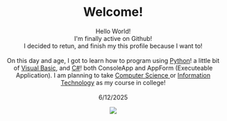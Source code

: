 <!-- Copy-paste in your Readme.md file -->
<h1 align="center"> Welcome! </h1>

<p align="center"> Hello World! <br> I'm finally active on Github! <br> I decided to retun, and finish my this profile because I want to!
<br><br> On this day and age, I got to learn how to program using <a href = "https://en.wikipedia.org/wiki/Python_(programming_language)"> Python</a>! a little bit of <a href = "https://en.wikipedia.org/wiki/Visual_Basic_(classic)"> Visual Basic</a>, and <a href = "https://en.wikipedia.org/wiki/C_Sharp_(programming_language)"> C#</a>! both ConsoleApp and AppForm (Executeable Application). I am planning to take <a href = "https://en.wikipedia.org/wiki/Computer_science"> Computer Science </a> or <a href = "https://en.wikipedia.org/wiki/Information_technology">Information Technology</a> as my course in college! <br><br> 6/12/2025

  
</p> 


<p align="center">
  <a href="https://github.com/anuraghazra/github-readme-stats">
    <img src="https://github-readme-stats.vercel.app/api/top-langs/?username=Nerdesthh">
  </a>
</p>
  


<!-- Made with [OSS Insight](https://ossinsight.io/) -->
